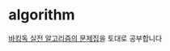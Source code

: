 # algorithm

[바킹독 실전 알고리즘의 문제집](https://github.com/encrypted-def/basic-algo-lecture/blob/master/workbook.md)을 토대로 공부합니다
